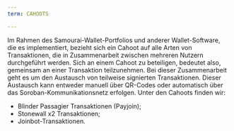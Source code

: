 ```yaml
---
term: CAHOOTS

---
```

Im Rahmen des Samourai-Wallet-Portfolios und anderer Wallet-Software, die es implementiert, bezieht sich ein Cahoot auf alle Arten von Transaktionen, die in Zusammenarbeit zwischen mehreren Nutzern durchgeführt werden. Sich an einem Cahoot zu beteiligen, bedeutet also, gemeinsam an einer Transaktion teilzunehmen. Bei dieser Zusammenarbeit geht es um den Austausch von teilweise signierten Transaktionen. Dieser Austausch kann entweder manuell über QR-Codes oder automatisch über das Soroban-Kommunikationsnetz erfolgen. Unter den Cahoots finden wir:


- Blinder Passagier Transaktionen (Payjoin);
- Stonewall x2 Transaktionen;
- Joinbot-Transaktionen.